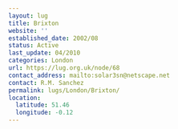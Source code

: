 ```yaml
---
layout: lug
title: Brixton
website: ''
established_date: 2002/08
status: Active
last_update: 04/2010
categories: London
url: https://lug.org.uk/node/68
contact_address: mailto:solar3sn@netscape.net
contact: R.M. Sanchez
permalink: lugs/London/Brixton/
location:
  latitude: 51.46
  longitude: -0.12
---
```

